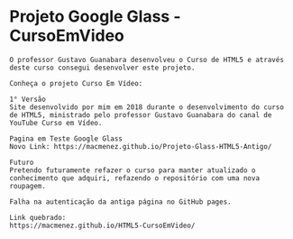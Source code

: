 # Projeto Google Glass - CursoEmVideo
    O professor Gustavo Guanabara desenvolveu o Curso de HTML5 e através deste curso consegui desenvolver este projeto.

    Conheça o projeto Curso Em Vídeo:
    
    1° Versão
    Site desenvolvido por mim em 2018 durante o desenvolvimento do curso de HTML5, ministrado pelo professor Gustavo Guanabara do canal de YouTube Curso em Vídeo.

    Pagina em Teste Google Glass
    Novo Link: https://macmenez.github.io/Projeto-Glass-HTML5-Antigo/
    
    Futuro
    Pretendo futuramente refazer o curso para manter atualizado o conhecimento que adquiri, refazendo o repositório com uma nova roupagem.
    
    Falha na autenticação da antiga página no GitHub pages.
    
    Link quebrado:
    https://macmenez.github.io/HTML5-CursoEmVideo/